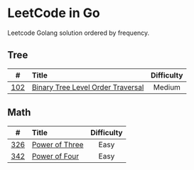 # LeetCode in Go

Leetcode Golang solution ordered by frequency.

## Tree

|#|Title|Difficulty|
|:-:|:-|:-: |
|[102](https://leetcode.com/problems/binary-tree-level-order-traversal)|[Binary Tree Level Order Traversal](./leetcode/0102-binary-tree-level-order-traversal)|Medium|

## Math

|#|Title|Difficulty|
|:-:|:-|:-: |
|[326](https://leetcode.com/problems/power-of-three/)|[Power of Three](./leetcode/0326-power-of-three)|Easy|
|[342](https://leetcode.com/problems/power-of-four/)|[Power of Four](./leetcode/0342-power-of-four)|Easy|
